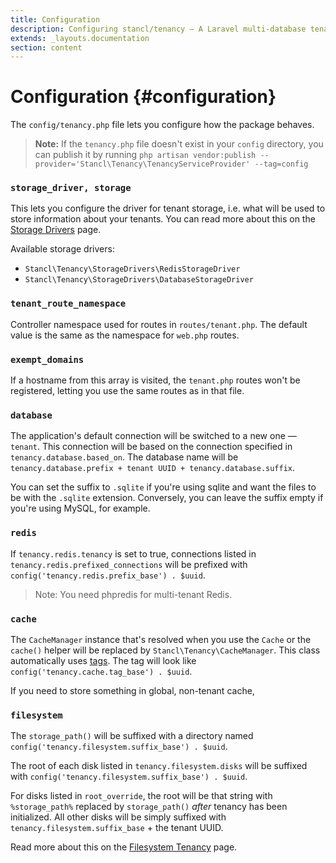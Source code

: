 ```yaml
---
title: Configuration
description: Configuring stancl/tenancy — A Laravel multi-database tenancy package that respects your code..
extends: _layouts.documentation
section: content
---
```


# Configuration {#configuration}

The `config/tenancy.php` file lets you configure how the package behaves.

> **Note:** If the `tenancy.php` file doesn't exist in your `config` directory, you can publish it by running `php artisan vendor:publish --provider='Stancl\Tenancy\TenancyServiceProvider' --tag=config`

### `storage_driver, storage`

This lets you configure the driver for tenant storage, i.e. what will be used to store information about your tenants. You can read more about this on the [Storage Drivers](storage-drivers) page.

Available storage drivers:
- `Stancl\Tenancy\StorageDrivers\RedisStorageDriver`
- `Stancl\Tenancy\StorageDrivers\DatabaseStorageDriver`

### `tenant_route_namespace`

Controller namespace used for routes in `routes/tenant.php`. The default value is the same as the namespace for `web.php` routes.

### `exempt_domains`

If a hostname from this array is visited, the `tenant.php` routes won't be registered, letting you use the same routes as in that file.

### `database`

The application's default connection will be switched to a new one — `tenant`. This connection will be based on the connection specified in `tenancy.database.based_on`. The database name will be `tenancy.database.prefix + tenant UUID + tenancy.database.suffix`.

You can set the suffix to `.sqlite` if you're using sqlite and want the files to be with the `.sqlite` extension. Conversely, you can leave the suffix empty if you're using MySQL, for example.

### `redis`

If `tenancy.redis.tenancy` is set to true, connections listed in `tenancy.redis.prefixed_connections` will be prefixed with `config('tenancy.redis.prefix_base') . $uuid`.

> Note: You need phpredis for multi-tenant Redis.

### `cache`

The `CacheManager` instance that's resolved when you use the `Cache` or the `cache()` helper will be replaced by `Stancl\Tenancy\CacheManager`. This class automatically uses [tags](https://laravel.com/docs/master/cache#cache-tags). The tag will look like `config('tenancy.cache.tag_base') . $uuid`.

If you need to store something in global, non-tenant cache, 

### `filesystem`

The `storage_path()` will be suffixed with a directory named `config('tenancy.filesystem.suffix_base') . $uuid`.

The root of each disk listed in `tenancy.filesystem.disks` will be suffixed with `config('tenancy.filesystem.suffix_base') . $uuid`.

For disks listed in `root_override`, the root will be that string with `%storage_path%` replaced by `storage_path()` *after* tenancy has been initialized. All other disks will be simply suffixed with `tenancy.filesystem.suffix_base` + the tenant UUID.

Read more about this on the [Filesystem Tenancy](filesystem-tenancy) page.